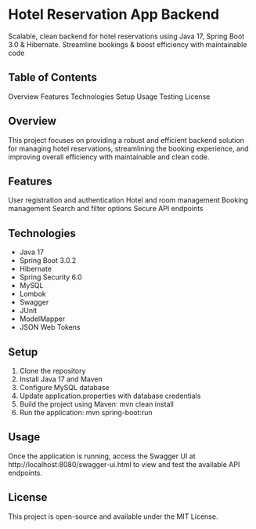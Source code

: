 # Hotel Reservation App Backend

Scalable, clean backend for hotel reservations using Java 17, Spring Boot 3.0 &amp; Hibernate. Streamline bookings &amp; boost efficiency with maintainable code

## Table of Contents
Overview
Features
Technologies
Setup
Usage
Testing
License

## Overview
This project focuses on providing a robust and efficient backend solution for managing hotel reservations, streamlining the booking experience, and improving overall efficiency with maintainable and clean code.

## Features
User registration and authentication
Hotel and room management
Booking management
Search and filter options
Secure API endpoints

## Technologies
- Java 17
- Spring Boot 3.0.2
- Hibernate
- Spring Security 6.0
- MySQL
- Lombok
- Swagger
- JUnit
- ModelMapper
- JSON Web Tokens

## Setup
1. Clone the repository
2. Install Java 17 and Maven
3. Configure MySQL database
4. Update application.properties with database credentials
5. Build the project using Maven: mvn clean install
6. Run the application: mvn spring-boot:run

## Usage
Once the application is running, access the Swagger UI at http://localhost:8080/swagger-ui.html to view and test the available API endpoints.

## License
This project is open-source and available under the MIT License.
